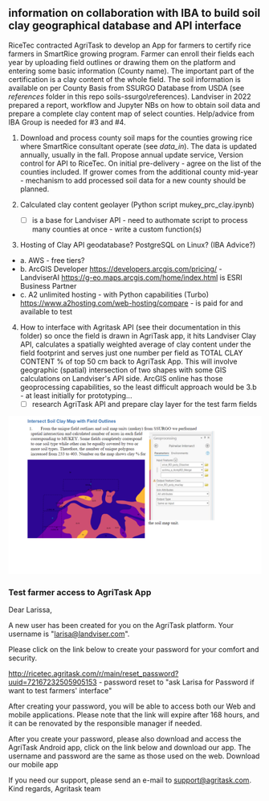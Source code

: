 ## information on collaboration with IBA to build soil clay geographical database and API interface ##

RiceTec contracted AgriTask to develop an App for farmers to certify rice farmers in SmartRice growing program. Farmer can enroll their fields each year by uploading field outlines or drawing them on the platform and entering some basic information (County name). The important part of the certification is a clay content of the whole field. The soil information is available on per County Basis from SSURGO Database from USDA (see *references* folder in this repo soils-ssurgo\references). Landviser in 2022 prepared a report, workflow and Jupyter NBs on how to obtain soil data and prepare a complete clay content map of select counties. Help/advice from IBA Group is needed for #3 and #4.

1. Download and process county soil maps for the counties growing rice where SmartRice consultant operate (see *data_in*). The data is updated annually, usually in the fall. Propose annual update service, Version control for API to RiceTec. On initial pre-delivery - agree on the list of the counties included. If grower comes from the additional county mid-year - mechanism to add processed soil data for a new county should be planned. 

2. Calculated clay content geolayer (Python script mukey_prc_clay.ipynb) 
   - [ ] is a base for Landviser API - need to authomate script to process many counties at once - write a custom function(s)

3. Hosting of Clay API geodatabase? PostgreSQL on Linux? (IBA Advice?)
- a. AWS - free tiers? 
- b. ArcGIS Developer https://developers.arcgis.com/pricing/ - LandviserAI https://g-eo.maps.arcgis.com/home/index.html is ESRI Business Partner
- c. A2 unlimited hosting - with Python capabilities (Turbo) https://www.a2hosting.com/web-hosting/compare - is paid for and available to test

4. How to interface with Agritask API (see their documentation in this folder) so once the field is drawn in AgriTask app, it hits Landviser Clay API, calculates a spatially weighted average of clay content under the field footprint and serves just one number per field as TOTAL CLAY CONTENT % of top 50 cm back to AgriTask App. This will involve geographic (spatial) intersection of two shapes with some GIS calculations on Landviser's API side. ArcGIS online has those geoprocessing capabilities, so the least difficult approach would be 3.b - at least initially for prototyping...
   - [ ] research AgriTask API and prepare clay layer for the test farm fields
   
![clay-field-intersect](../images/clay-field-intersect.png)

### Test farmer access to AgriTask App

Dear Larissa,

A new user has been created for you on the AgriTask platform.
Your username is "larisa@landviser.com".

Please click on the link below to create your password for your comfort and security.

http://ricetec.agritask.com/r/main/reset_password?uuid=72167232505905153 - password reset to "ask Larisa for Password if want to test farmers' interface"

After creating your password, you will be able to access both our Web and mobile applications.
Please note that the link will expire after 168 hours, and it can be renovated by the responsible manager if needed.

After you create your password, please also download and access the AgriTask Android app, click on the link below and download our app.
The username and password are the same as those used on the web.
Download our mobile app

If you need our support, please send an e-mail to support@agritask.com.
Kind regards,
Agritask team

